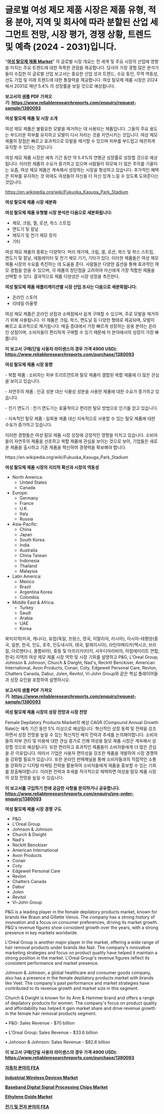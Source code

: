 <p><h1>글로벌 여성 제모 제품 시장은 제품 유형, 적용 분야, 지역 및 회사에 따라 분할된 산업 세그먼트 전망, 시장 평가, 경쟁 상황, 트렌드 및 예측 (2024 - 2031)입니다.</h1></p><p>"<strong><a href="https://www.reliableresearchreports.com/female-depilatory-products-r1380093">여성 탈모제 제품 Market</a></strong>" 의 글로벌 시장 개요는 전 세계 및 주요 시장의 산업에 영향을 미치는 주요 트렌드에 대한 독특한 관점을 제공합니다. 당사의 가장 경험 많은 분석가들이 수집한 이 글로벌 산업 보고서는 중요한 산업 성과 트렌드, 수요 동인, 무역 역동성, 선도 기업 및 미래 트렌드에 대한 통찰력을 제공합니다. 여성 탈모제 제품 시장은 2024에서 2031로 매년 5.4% 의 성장률을 보일 것으로 예상됩니다.</p>
<p><strong>보고서의 샘플 PDF 가져오기:&nbsp;<a href="https://www.reliableresearchreports.com/enquiry/request-sample/1380093">https://www.reliableresearchreports.com/enquiry/request-sample/1380093</a></strong></p>
<p><strong>여성 탈모제 제품 및 시장 소개</strong></p>
<p><p>여성 제모 제품은 불필요한 모발을 제거하는 데 사용되는 제품입니다. 그들의 주요 용도는 부드러운 피부를 유지하고 모발이 다시 자라는 것을 지연시키는 것입니다. 여성 제모 제품의 장점은 빠르고 효과적으로 모발을 제거할 수 있으며 피부를 부드럽고 매끈하게 유지할 수 있다는 것입니다.</p><p>여성 제모 제품 시장은 예측 기간 동안 약 5.4%의 연평균 성장률로 성장할 것으로 예상됩니다. 이러한 제품의 수요가 증가하고 있으며 사람들이 외모에 더 많은 주의를 기울이는 요즘, 여성 제모 제품은 계속해서 성장하는 시장을 형성하고 있습니다. 추가적인 혜택은 피부를 유지하는 것 외에도 여성들이 자신을 더 자신 있게 느낄 수 있도록 도와준다는 것입니다.</p></p>
<p><a href="https://en.wikipedia.org/wiki/Fukuoka_Kasuga_Park_Stadium">https://en.wikipedia.org/wiki/Fukuoka_Kasuga_Park_Stadium</a></p>
<p><strong>여성 탈모제 제품 시장 세분화</strong></p>
<p><strong>여성 탈모제 제품 유형별 시장 분석은 다음으로 세분화됩니다:</strong></p>
<p><ul><li>제모, 크림, 젤, 로션, 왁스 스트립</li><li>면도기 및 칼날</li><li>제모기 및 전기 제모 장치</li><li>기타</li></ul></p>
<p><p>여성 제모 제품의 종류는 다양하다. 머리 제거제, 크림, 겔, 로션, 왁스 및 왁스 스트립, 면도기 및 칼날, 에필레이터 및 전기 제모 기기, 기타가 있다. 이러한 제품들은 여성 제모 제품 시장의 수요를 촉진하는 데 도움을 준다. 사람들은 다양한 옵션을 통해 효과적인 제모 경험을 얻을 수 있으며, 각 제품의 장단점을 고려하여 자신에게 가장 적합한 제품을 선택할 수 있다. 결과적으로 제품 다양성은 시장 성장을 촉진한다.</p></p>
<p><strong>여성 탈모제 제품 애플리케이션별 시장 산업 조사는 다음으로 세분화됩니다:</strong></p>
<p><ul><li>온라인 스토어</li><li>리테일 아울렛</li></ul></p>
<p><p>여성 제모 제품은 온라인 상점과 소매점에서 쉽게 구매할 수 있으며, 주로 모발을 제거하기 위해 사용됩니다. 이 제품은 크림, 왁스, 면도날 등 다양한 형태로 제공되며, 모발이 빠르고 효과적으로 제거됩니다. 매출 증대에서 가장 빠르게 성장하는 응용 분야는 온라인 상점이며, 소비자들이 편리하게 구매할 수 있기 때문에 이 분야에서의 성장이 가장 빠릅니다.</p></p>
<p><strong>이 보고서 구매(단일 사용자 라이센스의 경우 가격 4900 USD): <a href="https://www.reliableresearchreports.com/purchase/1380093">https://www.reliableresearchreports.com/purchase/1380093</a></strong></p>
<p><strong>여성 탈모제 제품 시장 동향</strong></p>
<p><p>- 복합 제품 : 소비자는 피부 트리트먼트와 탈모 제품이 결합된 복합 제품에 더 많은 관심을 보이고 있습니다.</p><p>- 자연주의 제품 : 인공 성분 대신 식물성 성분을 사용한 제품에 대한 수요가 증가하고 있습니다.</p><p>- 전기 면도기 : 전기 면도기는 효율적이고 편리한 탈모 방법으로 인기를 얻고 있습니다.</p><p>- 지속적인 탈모 제품 : 일회용 제품 대신 지속적으로 사용할 수 있는 탈모 제품에 대한 수요가 증가하고 있습니다.</p><p>이러한 경향들은 여성 탈모 제품 시장 성장에 긍정적인 영향을 미치고 있습니다. 소비자들이 자연주의 제품을 선호하고 복합 제품에 관심을 보이는 것으로 보아, 기업들은 새로운 제품을 출시하고 기존 제품을 혁신하여 경쟁력을 확보해야 합니다.</p></p>
<p>https://en.wikipedia.org/wiki/Fukuoka_Kasuga_Park_Stadium</p>
<p><strong>여성 탈모제 제품 시장의 지리적 확산과 시장의 역동성</strong></p>
<p><ul>
    <li>
        North America:
        <ul>
            <li>United States</li>
            <li>Canada</li>
        </ul>
    </li>
    <li>
        Europe:
        <ul>
            <li>Germany</li>
            <li>France</li>
            <li>U.K.</li>
            <li>Italy</li>
            <li>Russia</li>
        </ul>
    </li>
    <li>
        Asia-Pacific:
        <ul>
            <li>China</li>
            <li>Japan</li>
            <li>South Korea</li>
            <li>India</li>
            <li>Australia</li>
            <li>China Taiwan</li>
            <li>Indonesia</li>
            <li>Thailand</li>
            <li>Malaysia</li>
        </ul>
    </li>
    <li>
        Latin America:
        <ul>
            <li>Mexico</li>
            <li>Brazil</li>
            <li>Argentina Korea</li>
            <li>Colombia</li>
        </ul>
    </li>
    <li>
        Middle East & Africa:
        <ul>
            <li>Turkey</li>
            <li>Saudi</li>
            <li>Arabia</li>
            <li>UAE</li>
            <li>Korea</li>
        </ul>
    </li>
    </ul></p>
<p><p>북미지역(미국, 캐나다), 유럽(독일, 프랑스, 영국, 이탈리아, 러시아), 아시아-태평양(중국, 일본, 한국, 인도, 호주, 인도네시아, 태국, 말레이시아), 라틴아메리카(멕시코, 브라질, 아르헨티나, 콜롬비아), 중동 및 아프리카(터키, 사우디아라비아, 아랍에미리트 연합, 한국) 지역의 여성 제모 제품 시장 역학 및 시장 기회를 설명하고 P&G, L'Oreal Group, Johnson & Johnson, Church & Dwight, Nad's, Reckitt Benckiser, American International, Avon Products, Conair, Coty, Edgewell Personal Care, Revlon, Chatters Canada, Dabur, Jolen, Revitol, Vi-John Group와 같은 핵심 플레이어들과 성장 요인을 포함하여 설명하시오.</p></p>
<p><strong>보고서의 샘플 PDF 가져오기:&nbsp;<a href="https://www.reliableresearchreports.com/enquiry/request-sample/1380093">https://www.reliableresearchreports.com/enquiry/request-sample/1380093</a></strong></p>
<p><strong>여성 탈모제 제품 시장의 성장 전망과 시장 전망</strong></p>
<p><p>Female Depilatory Products Market의 예상 CAGR (Compound Annual Growth Rate)는 예측 기간 동안 5% 이상으로 예상됩니다. 혁신적인 성장 동력 및 전략을 강조하면서 성장 전망을 높일 수 있는 혁신적인 배치 전략과 추세를 논의해야합니다. 소비자들의 피부 관리 및 미용에 대한 관심 증가로 인해 여성용 탈모 제품 시장은 계속해서 성장할 것으로 예상됩니다. 또한 편리하고 효과적인 제품들이 소비자들에게 더 많은 관심을 끈 이유입니다. 따라서 기업은 사용자 편의성을 강조한 제품을 개발하여 시장 경쟁력을 강화할 필요가 있습니다. 또한 온라인 판매채널을 통해 소비자들과의 직접적인 소통을 강화하고 디지털 마케팅 전략을 활용하여 소비자들에게 제품을 홍보할 수 있는 기회를 창출해야합니다. 이러한 전략과 추세를 적극적으로 채택하면 여성용 탈모 제품 시장의 성장 전망을 높일 수 있습니다.</p></p>
<p><strong>이 보고서를 구입하기 전에 궁금한 사항을 문의하거나 공유합니다. <a href="https://www.reliableresearchreports.com/enquiry/pre-order-enquiry/1380093">https://www.reliableresearchreports.com/enquiry/pre-order-enquiry/1380093</a></strong></p>
<p><strong>여성 탈모제 제품 시장 경쟁 구도</strong></p>
<p><ul><li>P&G</li><li>L'Oreal Group</li><li>Johnson & Johnson</li><li>Church & Dwight</li><li>Nad's</li><li>Reckitt Benckiser</li><li>American International</li><li>Avon Products</li><li>Conair</li><li>Coty</li><li>Edgewell Personal Care</li><li>Revlon</li><li>Chatters Canada</li><li>Dabur</li><li>Jolen</li><li>Revitol</li><li>Vi-John Group</li></ul></p>
<p><p>P&G is a leading player in the female depilatory products market, known for brands like Braun and Gillette Venus. The company has a strong history of innovation and a focus on consumer preferences, driving its market growth. P&G's revenue figures show consistent growth over the years, with a strong presence in key markets worldwide.</p><p>L'Oreal Group is another major player in the market, offering a wide range of hair removal products under brands like Nair. The company's innovative marketing strategies and focus on product quality have helped it maintain a strong position in the market. L'Oreal Group's revenue figures reflect its consistent performance and market presence.</p><p>Johnson & Johnson, a global healthcare and consumer goods company, also has a presence in the female depilatory products market with brands like Veet. The company's past performance and market strategies have contributed to its revenue growth and market size in this segment.</p><p>Church & Dwight is known for its Arm & Hammer brand and offers a range of depilatory products for women. The company's focus on product quality and affordability has helped it gain market share and drive revenue growth in the female hair removal products segment.</p><p>• P&G: Sales Revenue - $70 billion</p><p>• L'Oreal Group: Sales Revenue - $33.6 billion</p><p>• Johnson & Johnson: Sales Revenue - $82.6 billion</p></p>
<p><strong>이 보고서 구매(단일 사용자 라이센스의 경우 가격 4900 USD): <a href="https://www.reliableresearchreports.com/purchase/1380093">https://www.reliableresearchreports.com/purchase/1380093</a></strong></p>
<p><strong><p><a href="https://github.com/Nicolasrown5/Market-Research-Report-List-2/blob/main/387207185047.md">자동차 분야의 FEA</a></p><p><a href="https://medium.com/@bethelokon998/global-industrial-wireless-devices-industry-types-applications-market-players-regional-growth-83ce7ab3c368">Industrial Wireless Devices Market</a></p><p><a href="https://www.linkedin.com/pulse/global-baseband-digital-signal-processing-chips-market-focus-hegtf?trackingId=cUYZcazNRJ2q859arWAcPg%3D%3D">Baseband Digital Signal Processing Chips Market</a></p><p><a href="https://www.linkedin.com/pulse/ethylene-oxide-market-share-new-trends-analysis-its-type-application-e7apf?trackingId=zwsqyq3HR8O260lQx0uqDg%3D%3D">Ethylene Oxide Market</a></p><p><a href="https://github.com/shampaakter36/Market-Research-Report-List-2/blob/main/398133385048.md">전기 및 전자 분야의 FEA</a></p></strong></p>
<p></p>